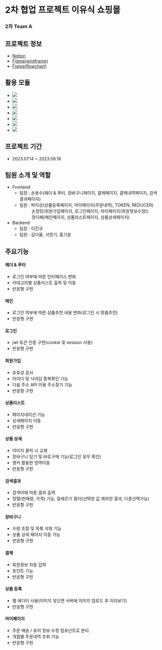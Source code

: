 # 2차 협업 프로젝트 이유식 쇼핑몰

### 2차 Team A

## 프로젝트 정보

- [Notion](https://www.notion.so/YUMMEAL-80d792f626424ef59dd2f22e8097d48f)
- [Figma(wireframe)](https://www.figma.com/file/A0h9Ai58OM6pRxUXWUmYJP/yummeal?type=design&node-id=1096%3A369&mode=design&t=2UxOfiDdVm4zzZRJ-1)
- [Figma(flowchart)](<https://www.figma.com/file/wuGGvaWhGaIq53x6VOSm8P/Pokedex-Flowchart-(Community)?type=whiteboard&node-id=0%3A1&t=DYSvMAgpH8f4KJT6-1>)

## 활용 모듈

- <img src="https://img.shields.io/badge/React-263238?style=flat&logo=React&logoColor=skyblue">
- <img src="https://img.shields.io/badge/StyledComponent-DB7093?style=flat&logo=styledcomponents&logoColor=white">
- <img src="https://img.shields.io/badge/ReduxToolkit-764ABC?style=flat&logo=redux&logoColor=white">
- <img src="https://img.shields.io/badge/ReactRouter-CA4245?style=flat&logo=reactrouter&logoColor=white">
- <img src="https://img.shields.io/badge/Prettier-F7B93E?style=flat&logo=prettier&logoColor=white">
- <img src="https://img.shields.io/badge/Axios-5A29E4?style=flat&logo=axios&logoColor=white">
- <img src="https://img.shields.io/badge/Eslint-4B32C3?style=flat&logo=eslint&logoColor=white">

## 프로젝트 기간

- 2023.07.14 ~ 2023.08.18

## 팀원 소개 및 역할

- Frontend
  - 팀장 : 손용수(헤더 & 푸터, 장바구니페이지, 결제페이지, 결제내역페이지, 검색결과페이지)
  - 팀원 : 박지성(상품등록페이지, 마이페이지(주문내역), TOKEN, REDUCER)<br>&nbsp;&nbsp;&nbsp;&nbsp;&nbsp;&nbsp;&nbsp;&nbsp;&nbsp;&nbsp;손정민(회원가입페이지, 로그인페이지, 마이페이지(회원정보수정))<br>&nbsp;&nbsp;&nbsp;&nbsp;&nbsp;&nbsp;&nbsp;&nbsp;&nbsp;&nbsp;정다혜(메인페이지, 상품리스트페이지, 상품상세페이지)
- Backend
  - 팀장 : 이진규
  - 팀원 : 김다율, 서영기, 홍기윤

## 주요기능

#### 헤더 & 푸터

- 로그인 여부에 따른 인터페이스 변화
- 카테고리별 상품리스트 출력 및 이동
- 반응형 구현

#### 메인

- 로그인 여부에 따른 상품추천 내용 변화(로그인 시 맞춤추천)
- 반응형 구현

#### 로그인

- jwt 토큰 인증 구현(cookie 및 session 사용)
- 반응형 구현

#### 회원가입

- 유효성 검사
- 아이디 및 닉네임 중복확인 기능
- 다음 주소 API 이용 주소찾기 기능
- 반응형 구현

#### 상품리스트

- 페이지네이션 기능
- 상세페이지 이동
- 반응형 구현

#### 상품 상세

- 이미지 클릭 시 교체
- 장바구니 담기 및 바로구매 기능(로그인 유무 확인)
- 앵커 활용한 영역이동
- 반응형 구현

#### 검색결과

- 검색어에 따른 결과 출력
- 정렬(판매량, 가격) 기능, 알레르기 필터(선택한 값 제외한 결과, 다중선택가능)
- 반응형 구현

#### 장바구니

- 수량 조절 및 목록 삭제 기능
- 상품 상세 페이지 이동 가능
- 반응형 구현

#### 결제

- 회원정보 자동 입력
- 포인트 기능
- 반응형 구현

#### 상품 등록

- 웹 에디터 사용(이미지 넣으면 서버에 이미지 업로드 후 미리보기)
- 반응형 구현

#### 마이페이지

- 주문 배송 / 유저 정보 수정 컴포넌트로 분리
- 개월별 주문내역 조회 가능
- 반응형 구현
